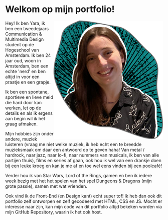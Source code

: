 # Welkom op mijn portfolio!

<img src="https://github.com/YaraPrins/portfolio/blob/a9979bfdbed56c8a2364c0f6340f1a737c132381/assets/img/afbYaraMain.png " alt="Yara Prins" width="350" align="right"/>

Hey! Ik ben Yara, ik ben een tweedejaars Communication & Multimedia Design student op de Hogeschool van Amsterdam. Ik ben 24 jaar oud, woon in Amsterdam, ben een echte 'nerd' en ben altijd in voor een praatje en een grapje.

Ik ben een spontane, sportieve en lieve meid die hard door kan werken, let op de details en als ik ergens aan begin wil ik het graag afmaken.

Mijn hobbies zijn onder andere, muziek luisteren (vraag me niet welke muziek, ik heb echt een te breedde muzieksmaak om daar een antwoord op te geven haha! Van metal / hardrock, naar jazz, naar lo-fi, naar nummers van musicals, ik ben van alle partijen thuis), films en series af gaan, ook hou ik wel van een drankje doen bij een leuke kroeg en kan je me af en toe wel eens vinden bij een poolcafé!

Verder hou ik van Star Wars, Lord of the Rings, gamen en ben ik iedere week bezig met het het spelen van het spel Dungeons & Dragons (mijn grote passie), samen met wat vrienden.

Ook vind ik de Front-End (en Design kant) echt super tof! Ik heb dan ook dit portfolio zelf ontworpen en zelf gecodeerd met HTML, CSS en JS. Mocht er interesse naar zijn, kan mijn code van dit portfolio altijd bekeken worden via mijn GitHub Repository, waarin ik het ook host.




